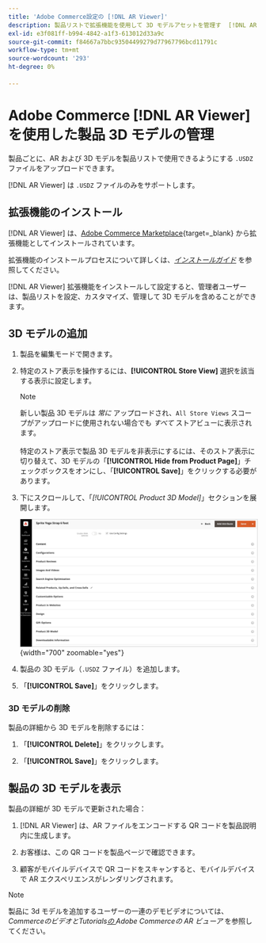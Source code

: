 ```yaml
---
title: 'Adobe Commerce設定の [!DNL AR Viewer]'
description: 製品リストで拡張機能を使用して 3D モデルアセットを管理す  [!DNL AR Viewer]  方法について説明します。
exl-id: e3f081ff-b994-4842-a1f3-613012d33a9c
source-git-commit: f84667a7bbc93504499279d77967796bcd11791c
workflow-type: tm+mt
source-wordcount: '293'
ht-degree: 0%

---
```


# Adobe Commerce [!DNL AR Viewer] を使用した製品 3D モデルの管理

製品ごとに、AR および 3D モデルを製品リストで使用できるようにする `.USDZ` ファイルをアップロードできます。

[!DNL AR Viewer] は `.USDZ` ファイルのみをサポートします。

## 拡張機能のインストール

[!DNL AR Viewer] は、[Adobe Commerce Marketplace](https://commercemarketplace.adobe.com/magento-module-arviewer.html){target=_blank} から拡張機能としてインストールされています。

拡張機能のインストールプロセスについて詳しくは、[_インストールガイド_](https://experienceleague.adobe.com/docs/commerce-operations/installation-guide/tutorials/extensions.html?lang=ja) を参照してください。

[!DNL AR Viewer] 拡張機能をインストールして設定すると、管理者ユーザーは、製品リストを設定、カスタマイズ、管理して 3D モデルを含めることができます。

## 3D モデルの追加

1. 製品を編集モードで開きます。

1. 特定のストア表示を操作するには、**[!UICONTROL Store View]** 選択を該当する表示に設定します。

   >[!NOTE]
   >
   >新しい製品 3D モデルは _常に_ アップロードされ、`All Store Views` スコープがアップロードに使用されない場合でも _すべて_ ストアビューに表示されます。 <br/><br/> 特定のストア表示で製品 3D モデルを非表示にするには、そのストア表示に切り替えて、3D モデルの「**[!UICONTROL Hide from Product Page]**」チェックボックスをオンにし、「**[!UICONTROL Save]**」をクリックする必要があります。

1. 下にスクロールして、「_[!UICONTROL Product 3D Model]_」セクションを展開します。

   ![&#x200B; メニューポップアップ &#x200B;](assets/ar-viewer-product-options.png){width="700" zoomable="yes"}

1. 製品の 3D モデル（`.USDZ` ファイル）を追加します。

1. 「**[!UICONTROL Save]**」をクリックします。

### 3D モデルの削除

製品の詳細から 3D モデルを削除するには：

1. 「**[!UICONTROL Delete]**」をクリックします。

1. 「**[!UICONTROL Save]**」をクリックします。

## 製品の 3D モデルを表示

製品の詳細が 3D モデルで更新された場合：

1. [!DNL AR Viewer] は、AR ファイルをエンコードする QR コードを製品説明内に生成します。

1. お客様は、この QR コードを製品ページで確認できます。

1. 顧客がモバイルデバイスで QR コードをスキャンすると、モバイルデバイスで AR エクスペリエンスがレンダリングされます。

>[!NOTE]
>
> 製品に 3d モデルを追加するユーザーの一連のデモビデオについては、_CommerceのビデオとTutorials[&#x200B; の &#x200B;](https://experienceleague.adobe.com/docs/commerce-learn/tutorials/catalog/augmented-reality.html?lang=ja)Adobe Commerceの AR ビューア_ を参照してください。
